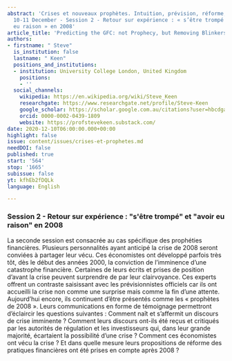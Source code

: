 ```yaml
---
abstract: 'Crises et nouveaux prophètes. Intuition, prévision, réforme, Paris IAS,
  10-11 December - Session 2 - Retour sur expérience : « s’être trompé » et « avoir
  eu raison » en 2008'
article_title: 'Predicting the GFC: not Prophecy, but Removing Blinkers'
authors:
- firstname: " Steve"
  is_institution: false
  lastname: " Keen"
  positions_and_institutions:
  - institution: University College London, United Kingdom
    positions:
    - ''
  social_channels:
    wikipedia: https://en.wikipedia.org/wiki/Steve_Keen
    researchgate: https://www.researchgate.net/profile/Steve-Keen
    google_scholar: https://scholar.google.com.au/citations?user=hbcdga0AAAAJ&hl=en
    orcid: 0000-0002-0439-1809
    website: https://profstevekeen.substack.com/
date: 2020-12-10T06:00:00.000+00:00
highlight: false
issue: content/issues/crises-et-prophetes.md
needDOI: false
published: true
start: '564'
stop: '1665'
subissue: false
yt: kfhEb2fDQLk
language: English

---
```

### Session 2 - Retour sur expérience : "s'être trompé" et "avoir eu raison" en 2008

La seconde session est consacrée au cas spécifique des prophéties financières. Plusieurs personnalités ayant anticipé la crise de 2008 seront conviées à partager leur vécu. Ces économistes ont développé parfois très tôt, dès le début des années 2000, la conviction de l’imminence d’une catastrophe financière. Certaines de leurs écrits et prises de position d’avant la crise peuvent surprendre de par leur clairvoyance. Ces experts offrent un contraste saisissant avec les prévisionnistes officiels car ils ont accueilli la crise non comme une surprise mais comme la fin d’une attente. Aujourd’hui encore, ils continuent d’être présentés comme les « prophètes de 2008 ». Leurs communications en forme de témoignage permettront d’éclaircir les questions suivantes : Comment naît et s’affermit un discours de crise imminente ? Comment leurs discours ont-ils été reçus et critiqués par les autorités de régulation et les investisseurs qui, dans leur grande majorité, écartaient la possibilité d’une crise ? Comment ces économistes ont vécu la crise ? Et dans quelle mesure leurs propositions de réforme des pratiques financières ont été prises en compte après 2008 ?

<Youtube yt="kfhEb2fDQLk" caption="Predicting the GFC: not prophecy, but removing blinkers" start="564" stop="1665"></Youtube>